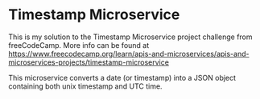 # Timestamp Microservice

This is my solution to the Timestamp Microservice project challenge from freeCodeCamp. More info can be found at https://www.freecodecamp.org/learn/apis-and-microservices/apis-and-microservices-projects/timestamp-microservice

This microservice converts a date (or timestamp) into a JSON object containing both unix timestamp and UTC time.


